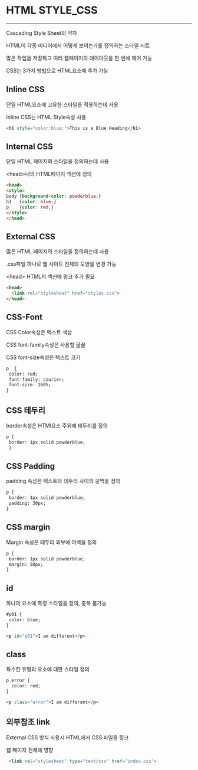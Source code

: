 # HTML STYLE_CSS
-------------------

Cascading Style Sheet의 약자

HTML이 각종 미디어에서 어떻게 보이는가를 정의하는 스타일 시트

많은 작업을 저장하고 여러 웹페이지의 레이아웃을 한 번에 제어 가능

CSS는 3가지 방법으로 HTML요소에 추가 가능

## Inline CSS

  단일 HTML요소에 고유한 스타일을 적용하는데 사용
  
  Inline CSS는 HTML Style속성 사용
  
  ```html
  <h1 style="color:blue;">This is a Blue Heading</h1>
  ```
## Internal CSS
 
  단일 HTML 페이지의 스타일을 정의하는데 사용
  
  \<head>내의 HTML페이지 섹션에 정의
  
  ```html
  <head>
  <style>
  body {background-color: powderblue;}
  h1   {color: blue;}
  p    {color: red;}
  </style>
  </head>
  ```

## External CSS

  많은 HTML 페이지의 스타일을 정의하는데 사용

  .css파일 하나로 웹 사이트 전체의 모양을 변경 가능

  \<head> HTML의 섹션에 링크 추가 필요

  ```html
  <head>
    <link rel="stylesheet" href="styles.css">
  </head>
  ```
  
 ## CSS-Font
 
 CSS Color속성은 텍스트 색상
 
 CSS font-family속성은 사용할 글꼴
 
 CSS font-size속성은 텍스트 크기
 
 ```html
 p  {
  color: red;
  font-family: courier;
  font-size: 160%;
}
 ```
 
 ## CSS 테두리
 
 border속성은 HTMl요소 주위에 테두리를 정의
 
 ```html
 p {
  border: 1px solid powderblue;
  }
 ```
 
 ## CSS Padding
 
 padding 속성은 텍스트와 테두리 사이의 공백을 정의
 
 ```html
 p {
  border: 1px solid powderblue;
  padding: 30px;
}
 ```
 
 ## CSS margin
 
 Margin 속성은 테두리 외부에 여백을 정의
 
 ```html
 p {
  border: 1px solid powderblue;
  margin: 50px;
}
 ```
 
 ## id
 
 하나의 요소에 특정 스타일을 정의, 중복 불가능
 
 ```html
 #p01 {
  color: blue;
}

<p id="p01">I am different</p>
```

## class

특수한 유형의 요소에 대한 스타일 정의

```html
p.error {
  color: red;
}

<p class="error">I am different</p>
```

## 외부참조 link

External CSS 방식 사용시 HTML에서 CSS 파일을 링크

웹 페이지 전체에 영향

```html
 <link rel="stylesheet" type="text/css" href="index.css">
```

